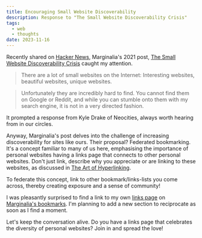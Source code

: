 ```yaml
---
title: Encouraging Small Website Discoverability
description: Response to "The Small Website Discoverability Crisis"
tags:
  - web
  - thoughts
date: 2023-11-16
---
```


Recently shared on [Hacker News](https://news.ycombinator.com/item?id=38276951), Marginalia's 2021 post, [The Small Website Discoverability Crisis](https://www.marginalia.nu/log/19-website-discoverability-crisis/) caught my attention.

> There are a lot of small websites on the Internet: Interesting websites, beautiful websites, unique websites.

> Unfortunately they are incredibly hard to find. You cannot find them on Google or Reddit, and while you can stumble onto them with my search engine, it is not in a very directed fashion.

It prompted a response from Kyle Drake of Neocities, always worth hearing from in our circles. 

Anyway, Marginalia's post delves into the challenge of increasing discoverability for sites like ours. Their proposal? Federated bookmarking. It's a concept familiar to many of us here, emphasising the importance of personal websites having a links page that connects to other personal websites. Don't just link, describe why you appreciate or are linking to these websites, as discussed in [The Art of Hyperlinking](/posts/the-art-of-hyperlinking).

To federate this concept, link to other bookmark/links-lists you come across, thereby creating exposure and a sense of community!

I was pleasantly surprised to find a link to my own [links page](/links/) on [Marginalia's bookmarks](https://www.marginalia.nu/links/bookmarks/). I'm planning to add a new section to reciprocate as soon as I find a moment.

Let's keep the conversation alive. Do you have a links page that celebrates the diversity of personal websites? Join in and spread the love!
